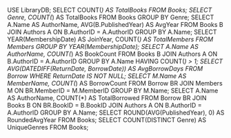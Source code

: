 USE LibraryDB;
SELECT COUNT(*) AS TotalBooks
FROM Books;
SELECT Genre, COUNT(*) AS TotalBooks
FROM Books
GROUP BY Genre;
SELECT A.Name AS AuthorName, AVG(B.PublishedYear) AS AvgYear
FROM Books B
JOIN Authors A ON B.AuthorID = A.AuthorID
GROUP BY A.Name;
SELECT YEAR(MembershipDate) AS JoinYear, COUNT(*) AS TotalMembers
FROM Members
GROUP BY YEAR(MembershipDate);
SELECT A.Name AS AuthorName, COUNT(*) AS BookCount
FROM Books B
JOIN Authors A ON B.AuthorID = A.AuthorID
GROUP BY A.Name
HAVING COUNT(*) > 1;
SELECT AVG(DATEDIFF(ReturnDate, BorrowDate)) AS AvgBorrowDays
FROM Borrow
WHERE ReturnDate IS NOT NULL;
SELECT M.Name AS MemberName, COUNT(*) AS BorrowCount
FROM Borrow BR
JOIN Members M ON BR.MemberID = M.MemberID
GROUP BY M.Name;
SELECT A.Name AS AuthorName, COUNT(*) AS TotalBorrowed
FROM Borrow BR
JOIN Books B ON BR.BookID = B.BookID
JOIN Authors A ON B.AuthorID = A.AuthorID
GROUP BY A.Name;
SELECT ROUND(AVG(PublishedYear), 0) AS RoundedAvgYear
FROM Books;
SELECT COUNT(DISTINCT Genre) AS UniqueGenres
FROM Books;
